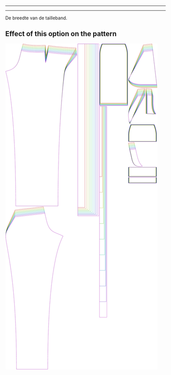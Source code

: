 - - -
- - -
De breedte van de tailleband.


## Effect of this option on the pattern
![This image shows the effect of this option by superimposing several variants that have a different value for this option](charlie_waistbandwidth_sample.svg "Effect of this option on the pattern")